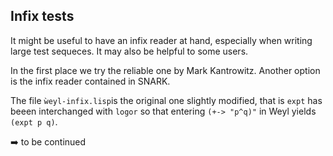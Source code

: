 ## Infix tests
It might be useful to have an infix reader at hand, especially when writing large test sequeces.
It may also be helpful to some users.

In the first place we try the reliable one by Mark Kantrowitz. Another option is the infix reader contained in SNARK.

The file `ẁeyl-infix.lisp`is the original one slightly modified, that is `expt` has beeen interchanged with `logor` so that
entering `(+-> "p^q)"` in Weyl yields `(expt p q)`.

➡️ to be continued

